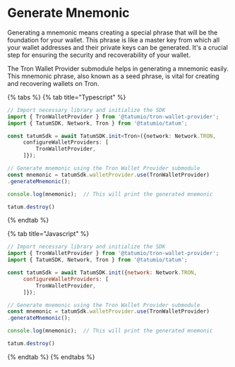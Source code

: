 # Generate Mnemonic

Generating a mnemonic means creating a special phrase that will be the foundation for your wallet. This phrase is like a master key from which all your wallet addresses and their private keys can be generated. It's a crucial step for ensuring the security and recoverability of your wallet.

The Tron Wallet Provider submodule helps in generating a mnemonic easily. This mnemonic phrase, also known as a seed phrase, is vital for creating and recovering wallets on Tron.

{% tabs %}
{% tab title="Typescript" %}
```typescript
// Import necessary library and initialize the SDK
import { TronWalletProvider } from '@tatumio/tron-wallet-provider';
import { TatumSDK, Network, Tron } from '@tatumio/tatum';

const tatumSdk = await TatumSDK.init<Tron>({network: Network.TRON,
     configureWalletProviders: [
         TronWalletProvider,
     ]});

// Generate mnemonic using the Tron Wallet Provider submodule
const mnemonic = tatumSdk.walletProvider.use(TronWalletProvider)
.generateMnemonic();

console.log(mnemonic);  // This will print the generated mnemonic

tatum.destroy()
```
{% endtab %}

{% tab title="Javascript" %}
```javascript
// Import necessary library and initialize the SDK
import { TronWalletProvider } from '@tatumio/tron-wallet-provider';
import { TatumSDK, Network, Tron } from '@tatumio/tatum';

const tatumSdk = await TatumSDK.init({network: Network.TRON,
     configureWalletProviders: [
         TronWalletProvider,
     ]});

// Generate mnemonic using the Tron Wallet Provider submodule
const mnemonic = tatumSdk.walletProvider.use(TronWalletProvider)
.generateMnemonic();

console.log(mnemonic);  // This will print the generated mnemonic

tatum.destroy()
```
{% endtab %}
{% endtabs %}
